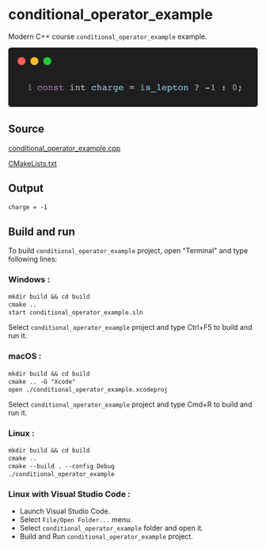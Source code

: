 # conditional_operator_example

Modern C++ course `conditional_operator_example` example.

![conditional_operator_example](../../../docs/pictures/language_basics/conditional_operator_example.png)

## Source

[conditional_operator_example.cpp](conditional_operator_example.cpp)

[CMakeLists.txt](CMakeLists.txt)

## Output

```
charge = -1
```

## Build and run

To build `conditional_operator_example` project, open "Terminal" and type following lines:

### Windows :

``` shell
mkdir build && cd build
cmake .. 
start conditional_operator_example.sln
```

Select `conditional_operator_example` project and type Ctrl+F5 to build and run it.

### macOS :

``` shell
mkdir build && cd build
cmake .. -G "Xcode"
open ./conditional_operator_example.xcodeproj
```

Select `conditional_operator_example` project and type Cmd+R to build and run it.

### Linux :

``` shell
mkdir build && cd build
cmake .. 
cmake --build . --config Debug
./conditional_operator_example
```

### Linux with Visual Studio Code :

* Launch Visual Studio Code.
* Select `File/Open Folder...` menu.
* Select `conditional_operator_example` folder and open it.
* Build and Run `conditional_operator_example` project.
